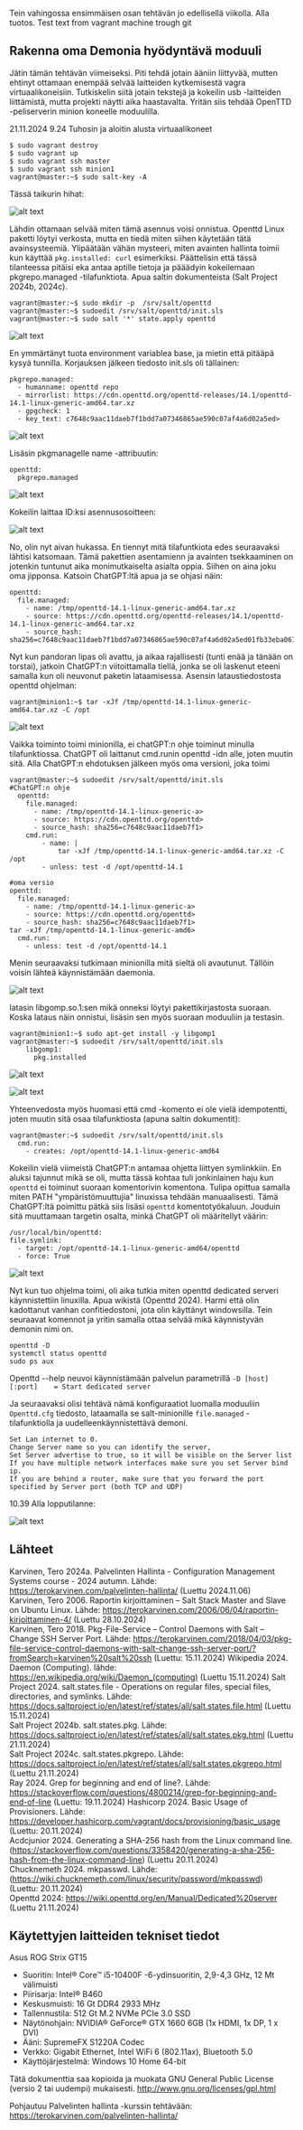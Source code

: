 Tein vahingossa ensimmäisen osan tehtävän jo edellisellä viikolla. Alla tuotos.
Test text from vagrant machine trough git
## Rakenna oma Demonia hyödyntävä moduuli
Jätin tämän tehtävän viimeiseksi. Piti tehdä jotain ääniin liittyvää, mutten ehtinyt ottamaan enempää selvää laitteiden kytkemisestä vagra virtuaalikoneisiin. Tutkiskelin siitä jotain tekstejä ja kokeilin usb -laitteiden liittämistä, mutta projekti näytti aika haastavalta. Yritän siis tehdää OpenTTD -peliserverin minion koneelle moduulilla.

21.11.2024 9.24 Tuhosin ja aloitin alusta virtuaalikoneet   

    $ sudo vagrant destroy
    $ sudo vagrant up
    $ sudo vagrant ssh master
    $ sudo vagrant ssh minion1
    vagrant@master:~$ sudo salt-key -A

Tässä taikurin hihat:

![alt text](image.png) 

Lähdin ottamaan selvää miten tämä asennus voisi onnistua. Openttd Linux paketti löytyi verkosta, mutta en tiedä miten siihen käytetään tätä avainsysteemiä. Ylipäätään vähän mysteeri, miten avainten hallinta toimii kun käyttää `pkg.installed: curl` esimerkiksi. Päättelisin että tässä tilanteessa pitäisi eka antaa aptille tietoja ja pääädyin kokeilemaan pkgrepo.managed -tilafunktiota. Apua saltin dokumenteista (Salt Project 2024b, 2024c).

    vagrant@master:~$ sudo mkdir -p  /srv/salt/openttd
    vagrant@master:~$ sudoedit /srv/salt/openttd/init.sls
    vagrant@master:~$ sudo salt '*' state.apply openttd

![alt text](image-1.png)

En ymmärtänyt tuota environment variablea base, ja mietin että pitääpä kysyä tunnilla. Korjauksen jälkeen tiedosto init.sls oli tällainen:

    pkgrepo.managed:
      - humanname: openttd repo
      - mirrorlist: https://cdn.openttd.org/openttd-releases/14.1/openttd-14.1-linux-generic-amd64.tar.xz
      - gpgcheck: 1
      - key_text: c7648c9aac11daeb7f1bdd7a07346865ae590c07af4a6d02a5ed>

![alt text](image-2.png)

Lisäsin pkgmanagelle name -attribuutin:

    openttd:
      pkgrepo.managed

![alt text](image-3.png)

Kokeilin laittaa ID:ksi asennusosoitteen:

![alt text](image-4.png)

No, olin nyt aivan hukassa. En tiennyt mitä tilafuntkiota edes seuraavaksi lähtisi katsomaan. Tämä pakettien asentamienn ja avainten tsekkaaminen on jotenkin tuntunut aika monimutkaiselta asialta oppia. Siihen on aina joku oma jipponsa. Katsoin ChatGPT:ltä apua ja se ohjasi näin:

    openttd:
      file.managed:
        - name: /tmp/openttd-14.1-linux-generic-amd64.tar.xz
        - source: https://cdn.openttd.org/openttd-releases/14.1/openttd-14.1-linux-generic-amd64.tar.xz
        - source_hash: sha256=c7648c9aac11daeb7f1bdd7a07346865ae590c07af4a6d02a5ed01fb33eba067

Nyt kun pandoran lipas oli avattu, ja aikaa rajallisesti (tunti enää ja tänään on torstai), jatkoin ChatGPT:n viitoittamalla tiellä, jonka se oli laskenut eteeni samalla kun oli neuvonut paketin lataamisessa. Asensin lataustiedostosta openttd ohjelman:

    vagrant@minion1:~$ tar -xJf /tmp/openttd-14.1-linux-generic-amd64.tar.xz -C /opt  

![alt text](image-5.png)

Vaikka toiminto toimi minionilla, ei chatGPT:n ohje toiminut minulla tilafunktiossa. ChatGPT oli laittanut cmd.runin openttd -idn alle, joten muutin sitä. Alla ChatGPT:n ehdotuksen jälkeen myös oma versioni, joka toimi

    vagrant@master:~$ sudoedit /srv/salt/openttd/init.sls
    #ChatGPT:n ohje
      openttd:
        file.managed:
          - name: /tmp/openttd-14.1-linux-generic-a>
          - source: https://cdn.openttd.org/openttd>
          - source_hash: sha256=c7648c9aac11daeb7f1>  
        cmd.run:
            - name: |
                tar -xJf /tmp/openttd-14.1-linux-generic-amd64.tar.xz -C /opt
            - unless: test -d /opt/openttd-14.1

    #oma versio
    openttd:
      file.managed:
        - name: /tmp/openttd-14.1-linux-generic-a>
        - source: https://cdn.openttd.org/openttd>
        - source_hash: sha256=c7648c9aac11daeb7f1>
    tar -xJf /tmp/openttd-14.1-linux-generic-amd6>
      cmd.run:
        - unless: test -d /opt/openttd-14.1

Menin seuraavaksi tutkimaan minionilla mitä sieltä oli avautunut. Tällöin voisin lähteä käynnistämään daemonia.

![alt text](image-6.png)

latasin libgomp.so.1:sen mikä onneksi löytyi pakettikirjastosta suoraan. Koska lataus näin onnistui, lisäsin sen myös suoraan moduuliin ja testasin. 

    vagrant@minion1:~$ sudo apt-get install -y libgomp1
    vagrant@master:~$ sudoedit /srv/salt/openttd/init.sls
        libgomp1:
          pkg.installed

![alt text](image-7.png)

![alt text](image-8.png)

Yhteenvedosta myös huomasi että cmd -komento ei ole vielä idempotentti, joten muutin sitä osaa tilafunktiosta (apuna saltin dokumentit):

    vagrant@master:~$ sudoedit /srv/salt/openttd/init.sls
      cmd.run:
        - creates: /opt/openttd-14.1-linux-generic-amd64




Kokeilin vielä viimeistä ChatGPT:n antamaa ohjetta liittyen symlinkkiin. En aluksi tajunnut mikä se oli, mutta tässä kohtaa tuli jonkinlainen haju kun `openttd` ei toiminut suoraan komentorivin komentona. Tulipa opittua samalla miten PATH "ympäristömuuttujia" linuxissa tehdään manuaalisesti. Tämä ChatGPT:ltä poimittu pätkä siis lisäsi `openttd` komentotyökaluun. Jouduin sitä muuttamaan targetin osalta, minkä ChatGPT oli määritellyt väärin:    

    /usr/local/bin/openttd:
    file.symlink:
      - target: /opt/openttd-14.1-linux-generic-amd64/openttd
      - force: True

![alt text](image-9.png)  

Nyt kun tuo ohjelma toimi, oli aika tutkia miten openttd dedicated serveri käynnistettiin linuxilla. Apua wikistä (Openttd 2024). Harmi että olin kadottanut vanhan confitiedostoni, jota olin käyttänyt windowsilla. Tein seuraavat komennot ja yritin samalla ottaa selvää mikä käynnistyvän demonin nimi on.

    openttd -D
    systemctl status openttd
    sudo ps aux

Openttd --help neuvoi käynnistämään palvelun parametrillä `-D [host][:port]    = Start dedicated server`

 Ja seuraavaksi olisi tehtävä nämä konfiguraatiot luomalla moduuliin `Openttd.cfg` tiedosto, lataamalla se salt-minionille `file.managed` -tilafunktiolla ja uudelleenkäynnistettävä demoni. 

    Set Lan internet to 0.
    Change Server name so you can identify the server,
    Set Server advertise to true, so it will be visible on the Server list
    If you have multiple network interfaces make sure you set Server bind ip.
    If you are behind a router, make sure that you forward the port specified by Server port (both TCP and UDP) 

10.39 Alla lopputilanne:

![alt text](image-10.png)


## Lähteet
Karvinen, Tero 2024a. Palvelinten Hallinta - Configuration Management Systems course - 2024 autumn. Lähde: https://terokarvinen.com/palvelinten-hallinta/ (Luettu 2024.11.06)  
Karvinen, Tero 2006. Raportin kirjoittaminen – Salt Stack Master and Slave on Ubuntu Linux. Lähde: https://terokarvinen.com/2006/06/04/raportin-kirjoittaminen-4/ (Luettu 28.10.2024)  
Karvinen, Tero 2018. Pkg-File-Service – Control Daemons with Salt – Change SSH Server Port. Lähde: https://terokarvinen.com/2018/04/03/pkg-file-service-control-daemons-with-salt-change-ssh-server-port/?fromSearch=karvinen%20salt%20ssh (Luettu: 15.11.2024)
Wikipedia 2024. Daemon (Computing). lähde: https://en.wikipedia.org/wiki/Daemon_(computing) (Luettu 15.11.2024)
Salt Project 2024. salt.states.file - Operations on regular files, special files, directories, and symlinks. Lähde: https://docs.saltproject.io/en/latest/ref/states/all/salt.states.file.html (Luettu 15.11.2024)  
Salt Project 2024b. salt.states.pkg. Lähde: https://docs.saltproject.io/en/latest/ref/states/all/salt.states.pkg.html (Luettu 21.11.2024)  
Salt Project 2024c. salt.states.pkgrepo. Lähde: https://docs.saltproject.io/en/latest/ref/states/all/salt.states.pkgrepo.html (Luettu 21.11.2024)  
Ray 2024. Grep for beginning and end of line?. Lähde: https://stackoverflow.com/questions/4800214/grep-for-beginning-and-end-of-line (Luettu: 19.11.2024)
Hashicorp 2024. Basic Usage of Provisioners. Lähde: https://developer.hashicorp.com/vagrant/docs/provisioning/basic_usage (Luettu: 20.11.2024)  
Acdcjunior 2024. Generating a SHA-256 hash from the Linux command line. (https://stackoverflow.com/questions/3358420/generating-a-sha-256-hash-from-the-linux-command-line) (Luettu 20.11.2024)  
Chucknemeth 2024. mkpasswd. Lähde: (https://wiki.chucknemeth.com/linux/security/password/mkpasswd) (Luettu: 20.11.2024)  
Openttd 2024: https://wiki.openttd.org/en/Manual/Dedicated%20server (Luettu 21.11.2024)  

## Käytettyjen laitteiden tekniset tiedot

Asus ROG Strix GT15

-   Suoritin: Intel® Core™ i5-10400F -6-ydinsuoritin, 2,9-4,3 GHz, 12 Mt välimuisti
-   Piirisarja: Intel® B460
-   Keskusmuisti: 16 Gt DDR4 2933 MHz
-   Tallennustila: 512 Gt M.2 NVMe PCIe 3.0 SSD
-   Näytönohjain: NVIDIA® GeForce® GTX 1660 6GB (1x HDMI, 1x DP, 1 x DVI)
-   Ääni: SupremeFX S1220A Codec
-   Verkko: Gigabit Ethernet, Intel WiFi 6 (802.11ax), Bluetooth 5.0
-   Käyttöjärjestelmä: Windows 10 Home 64-bit

Tätä dokumenttia saa kopioida ja muokata GNU General Public License (versio 2 tai uudempi) mukaisesti. http://www.gnu.org/licenses/gpl.html

Pohjautuu Palvelinten hallinta -kurssin tehtävään: https://terokarvinen.com/palvelinten-hallinta/
